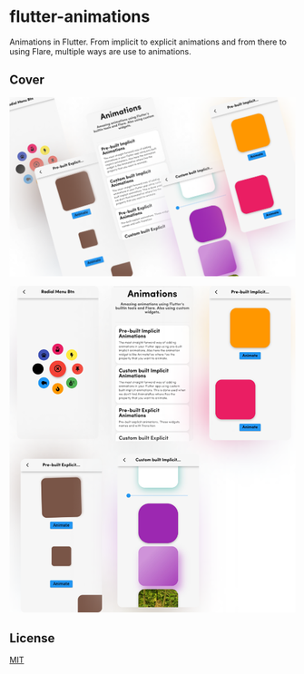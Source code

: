 # flutter-animations

Animations in Flutter. From implicit to explicit animations and from there to using Flare, multiple ways are use to animations.

## Cover

![](./docs/images/cover-1.png)

![](./docs/images/cover-2.png)

## License

[MIT](./LICENSE)
